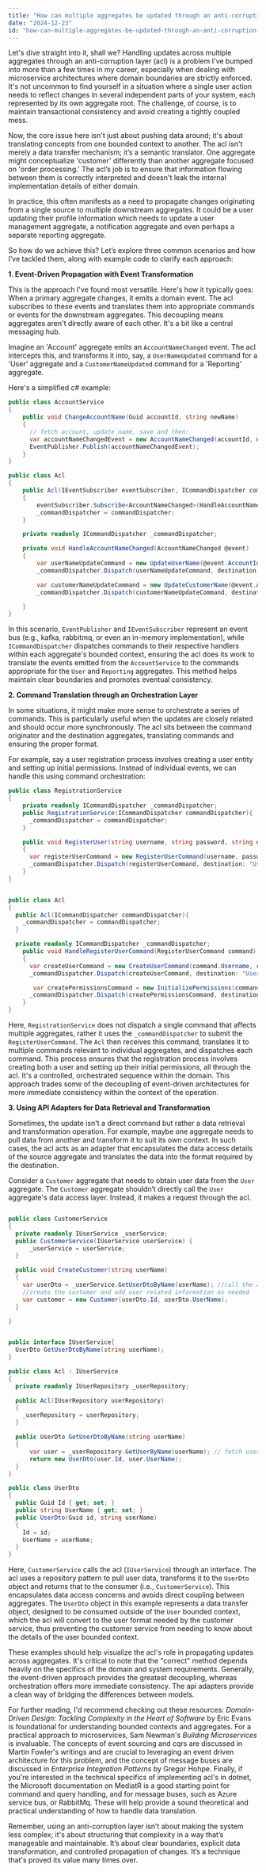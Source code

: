 ```yaml
---
title: "How can multiple aggregates be updated through an anti-corruption layer?"
date: "2024-12-23"
id: "how-can-multiple-aggregates-be-updated-through-an-anti-corruption-layer"
---
```


Let's dive straight into it, shall we? Handling updates across multiple aggregates through an anti-corruption layer (acl) is a problem I've bumped into more than a few times in my career, especially when dealing with microservice architectures where domain boundaries are strictly enforced. It's not uncommon to find yourself in a situation where a single user action needs to reflect changes in several independent parts of your system, each represented by its own aggregate root. The challenge, of course, is to maintain transactional consistency and avoid creating a tightly coupled mess.

Now, the core issue here isn't just about pushing data around; it's about translating concepts from one bounded context to another. The acl isn't merely a data transfer mechanism; it’s a semantic translator. One aggregate might conceptualize 'customer' differently than another aggregate focused on 'order processing.' The acl’s job is to ensure that information flowing between them is correctly interpreted and doesn't leak the internal implementation details of either domain.

In practice, this often manifests as a need to propagate changes originating from a single source to multiple downstream aggregates. It could be a user updating their profile information which needs to update a user management aggregate, a notification aggregate and even perhaps a separate reporting aggregate.

So how do we achieve this? Let’s explore three common scenarios and how I’ve tackled them, along with example code to clarify each approach:

**1. Event-Driven Propagation with Event Transformation**

This is the approach I've found most versatile. Here's how it typically goes: When a primary aggregate changes, it emits a domain event. The acl subscribes to these events and translates them into appropriate commands or events for the downstream aggregates. This decoupling means aggregates aren't directly aware of each other. It's a bit like a central messaging hub.

Imagine an 'Account' aggregate emits an `AccountNameChanged` event. The acl intercepts this, and transforms it into, say, a `UserNameUpdated` command for a 'User' aggregate and a `CustomerNameUpdated` command for a 'Reporting' aggregate.

Here's a simplified c# example:

```csharp
public class AccountService
{
    public void ChangeAccountName(Guid accountId, string newName)
    {
      // fetch account, update name, save and then:
      var accountNameChangedEvent = new AccountNameChanged(accountId, newName);
      EventPublisher.Publish(accountNameChangedEvent);
    }
}

public class Acl
{
    public Acl(IEventSubscriber eventSubscriber, ICommandDispatcher commandDispatcher)
    {
        eventSubscriber.Subscribe<AccountNameChanged>(HandleAccountNameChanged);
        _commandDispatcher = commandDispatcher;
    }

    private readonly ICommandDispatcher _commandDispatcher;

    private void HandleAccountNameChanged(AccountNameChanged @event)
    {
        var userNameUpdateCommand = new UpdateUserName(@event.AccountId, @event.NewName);
        _commandDispatcher.Dispatch(userNameUpdateCommand, destination: "User");

        var customerNameUpdateCommand = new UpdateCustomerName(@event.AccountId, @event.NewName);
        _commandDispatcher.Dispatch(customerNameUpdateCommand, destination: "Reporting");

    }
}
```

In this scenario, `EventPublisher` and `IEventSubscriber` represent an event bus (e.g., kafka, rabbitmq, or even an in-memory implementation), while `ICommandDispatcher` dispatches commands to their respective handlers within each aggregate's bounded context, ensuring the acl does its work to translate the events emitted from the `AccountService` to the commands appropriate for the `User` and `Reporting` aggregates. This method helps maintain clear boundaries and promotes eventual consistency.

**2. Command Translation through an Orchestration Layer**

In some situations, it might make more sense to orchestrate a series of commands. This is particularly useful when the updates are closely related and should occur more synchronously. The acl sits between the command originator and the destination aggregates, translating commands and ensuring the proper format.

For example, say a user registration process involves creating a user entity and setting up initial permissions. Instead of individual events, we can handle this using command orchestration:

```csharp
public class RegistrationService
{
    private readonly ICommandDispatcher _commandDispatcher;
    public RegistrationService(ICommandDispatcher commandDispatcher){
      _commandDispatcher = commandDispatcher;
    }

    public void RegisterUser(string username, string password, string email)
    {
      var registerUserCommand = new RegisterUserCommand(username, password, email);
      _commandDispatcher.Dispatch(registerUserCommand, destination: "UserManagement");
    }
}


public class Acl
{
  public Acl(ICommandDispatcher commandDispatcher){
    _commandDispatcher = commandDispatcher;
  }

  private readonly ICommandDispatcher _commandDispatcher;
    public void HandleRegisterUserCommand(RegisterUserCommand command)
    {
      var createUserCommand = new CreateUserCommand(command.Username, command.Password, command.Email);
      _commandDispatcher.Dispatch(createUserCommand, destination: "User");

       var createPermissionsCommand = new InitializePermissions(command.Username);
      _commandDispatcher.Dispatch(createPermissionsCommand, destination: "Permission");
    }
}
```

Here, `RegistrationService` does not dispatch a single command that affects multiple aggregates, rather it uses the `_commandDispatcher` to submit the `RegisterUserCommand`. The `Acl` then receives this command, translates it to multiple commands relevant to individual aggregates, and dispatches each command. This process ensures that the registration process involves creating both a user and setting up their initial permissions, all through the acl. It's a controlled, orchestrated sequence within the domain. This approach trades some of the decoupling of event-driven architectures for more immediate consistency within the context of the operation.

**3. Using API Adapters for Data Retrieval and Transformation**

Sometimes, the update isn't a direct command but rather a data retrieval and transformation operation. For example, maybe one aggregate needs to pull data from another and transform it to suit its own context. In such cases, the acl acts as an adapter that encapsulates the data access details of the source aggregate and translates the data into the format required by the destination.

Consider a `Customer` aggregate that needs to obtain user data from the `User` aggregate. The `Customer` aggregate shouldn’t directly call the `User` aggregate's data access layer. Instead, it makes a request through the acl.

```csharp

public class CustomerService
{
  private readonly IUserService _userService;
  public CustomerService(IUserService userService) {
      _userService = userService;
  }

  public void CreateCustomer(string userName)
  {
    var userDto = _userService.GetUserDtoByName(userName); //call the acl to fetch the user
    //create the customer and add user related information as needed
    var customer = new Customer(userDto.Id, userDto.UserName);
  }

}


public interface IUserService{
  UserDto GetUserDtoByName(string userName);
}

public class Acl : IUserService
{
  private readonly IUserRepository _userRepository;

  public Acl(IUserRepository userRepository)
  {
    _userRepository = userRepository;
  }

  public UserDto GetUserDtoByName(string userName)
  {
      var user = _userRepository.GetUserByName(userName); // fetch user from user's data layer
      return new UserDto(user.Id, user.UserName);
  }
}

public class UserDto
{
  public Guid Id { get; set; }
  public string UserName { get; set; }
  public UserDto(Guid id, string userName)
  {
    Id = id;
    UserName = userName;
  }
}

```

Here, `CustomerService` calls the acl (`IUserService`) through an interface. The acl uses a repository pattern to pull user data, transforms it to the `UserDto` object and returns that to the consumer (i.e., `CustomerService`). This encapsulates data access concerns and avoids direct coupling between aggregates. The `UserDto` object in this example represents a data transfer object, designed to be consumed outside of the `User` bounded context, which the acl will convert to the user format needed by the customer service, thus preventing the customer service from needing to know about the details of the user bounded context.

These examples should help visualize the acl's role in propagating updates across aggregates. It's critical to note that the "correct" method depends heavily on the specifics of the domain and system requirements. Generally, the event-driven approach provides the greatest decoupling, whereas orchestration offers more immediate consistency. The api adapters provide a clean way of bridging the differences between models.

For further reading, I'd recommend checking out these resources: *Domain-Driven Design: Tackling Complexity in the Heart of Software* by Eric Evans is foundational for understanding bounded contexts and aggregates. For a practical approach to microservices, Sam Newman's *Building Microservices* is invaluable. The concepts of event sourcing and cqrs are discussed in Martin Fowler's writings and are crucial to leveraging an event driven architecture for this problem, and the concept of message buses are discussed in *Enterprise Integration Patterns* by Gregor Hohpe. Finally, if you're interested in the technical specifics of implementing acl's in dotnet, the Microsoft documentation on MediatR is a good starting point for command and query handling, and for message buses, such as Azure service bus, or RabbitMq. These will help provide a sound theoretical and practical understanding of how to handle data translation.

Remember, using an anti-corruption layer isn’t about making the system less complex; it's about structuring that complexity in a way that’s manageable and maintainable. It’s about clear boundaries, explicit data transformation, and controlled propagation of changes. It’s a technique that's proved its value many times over.
